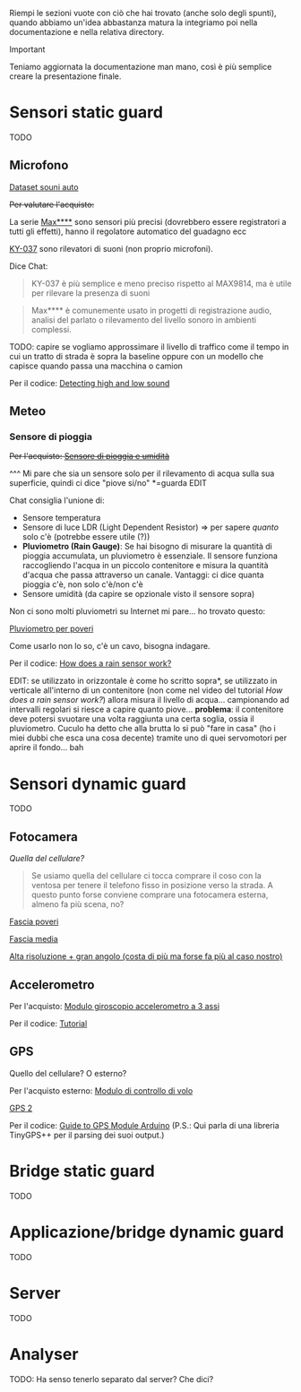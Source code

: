 Riempi le sezioni vuote con ciò che hai trovato (anche solo degli spunti), quando abbiamo un'idea abbastanza matura la integriamo poi nella documentazione e nella relativa directory.

> [!IMPORTANT]
> Teniamo aggiornata la documentazione man mano, così è più semplice creare la presentazione finale.


# Sensori static guard

TODO

## Microfono

[Dataset souni auto](https://zenodo.org/records/5606504)

~~Per valutare l'acquisto:~~

La serie [Max****](https://www.amazon.it/AZDelivery-Max9814-Amplificatore-Microfono-compatibile/dp/B086W79GPG/ref=pd_bxgy_d_sccl_1/259-3081792-9538652?pd_rd_w=uQRoi&content-id=amzn1.sym.1dc7d97b-1a1c-458c-b144-e0e060559c6e&pf_rd_p=1dc7d97b-1a1c-458c-b144-e0e060559c6e&pf_rd_r=QS5ZDNE302C3S15YZ6G4&pd_rd_wg=8hx1s&pd_rd_r=85144c58-3992-4cec-83d1-32e8c562ce95&pd_rd_i=B086W79GPG&th=1) sono sensori più precisi (dovrebbero essere registratori a tutti gli effetti), hanno il regolatore automatico del guadagno ecc

[KY-037](https://www.amazon.it/AZDelivery-KY-037-Mikrofon-Modul-Parent/dp/B089QHGFTS?th=1) sono rilevatori di suoni (non proprio microfoni).

Dice Chat:

> KY-037 è più semplice e meno preciso rispetto al MAX9814, ma è utile per rilevare la presenza di suoni

> Max**** è comunemente usato in progetti di registrazione audio, analisi del parlato o rilevamento del livello sonoro in ambienti complessi.


TODO: capire se vogliamo approssimare il livello di traffico come il tempo in cui un tratto di strada è sopra la baseline oppure con un modello che capisce quando passa una macchina o camion


Per il codice: 
[Detecting high and low sound](https://www.circuitbasics.com/how-to-use-microphones-on-the-arduino/)


## Meteo

### Sensore di pioggia

~~Per l'acquisto:
[Sensore di pioggia e umidità](https://www.amazon.com/HiLetgo-Moisture-Humidity-Sensitivity-Nickeled/dp/B01DK29K28/ref=sr_1_3?dib=eyJ2IjoiMSJ9.W0zET8tH2yC3sMV5rPnocEFE77pi8HWfKiElvB9EU6J-Tz86BAbAo92TYWsNGQEWb0cXIbRN6sfJC9ece9UniSgQygyi1suexYdujA5Y0DUDJ9k5AfUjEnTRujcVTJYLPPi2GvKHLWbIpsk0P_XxhbhRxThuX7KcYBhYcMKwQw7HbAxtmo3A9G-KM3zPY4ZnEjF7bGsu2UFbgoC_iO22BbZFo7Y1SuPhjxC7ynOdXAQ.TNXbgymT2VCH9qdlqttv5XGsiiNnofjH3i_1KDuvMh8&dib_tag=se&keywords=rain+sensor+arduino&qid=1729622095&sr=8-3)~~

^^^ Mi pare che sia un sensore solo per il rilevamento di acqua sulla sua superficie, quindi ci dice "piove si/no" *=guarda EDIT

Chat consiglia l'unione di:

- Sensore temperatura
- Sensore di luce LDR (Light Dependent Resistor) => per sapere _quanto_ solo c'è (potrebbe essere utile (?))
- **Pluviometro (Rain Gauge)**: Se hai bisogno di misurare la quantità di pioggia accumulata, un pluviometro è essenziale. Il sensore funziona raccogliendo l'acqua in un piccolo contenitore e misura la quantità d'acqua che passa attraverso un canale. Vantaggi: ci dice quanta pioggia c'è, non solo c'è/non c'è
- Sensore umidità (da capire se opzionale visto il sensore sopra)

Non ci sono molti pluviometri su Internet mi pare... ho trovato questo:

[Pluviometro per poveri](https://www.amazon.it/MISOL-Ricambio-stazione-misurare-pluviometro/dp/B00QDMBXUA/ref=sr_1_1?__mk_it_IT=%C3%85M%C3%85%C5%BD%C3%95%C3%91&crid=W94OZ3KXICA9&dib=eyJ2IjoiMSJ9.Yh3USjJaLUyeJtsadYPF2hciwfMz-t8x-xCjKoUjcNxywqD7YwNcb5l1mpTyAogvbdjyP7L0wx6odAQfv-VyzNy2FVdAxInl6_Idj7pctgsMZgITZ2Qy9eBtIZQRkf8pZW6SMz7JT4a3E4hDY0p0a93ThiiEiKgV0hkwA3w-pLnVzbNgcaheC-0zNob8FX1wj-wBR0oyhM6C35wGkVJGMSXcVYNezm4ZZV9Qo__rd_GY7FPvb2swUQHL4aNRB8hbltJheLdIC_Qg_yKOCDsqf_GNA_FR1m4GEW_q_ZwFOig.0D8HeD3MNAzNTrWJ-zoe5rfHqUgcDZq2Zf8ovECkEl0&dib_tag=se&keywords=rain+gauge+arduino&qid=1729695752&sprefix=rain+gauge+arduino%2Caps%2C111&sr=8-1)

Come usarlo non lo so, c'è un cavo, bisogna indagare.

Per il codice:
[How does a rain sensor work?](https://circuitdigest.com/microcontroller-projects/interfacing-rain-sensor-with-arduino)


EDIT: se utilizzato in orizzontale è come ho scritto sopra*, se utilizzato in verticale all'interno di un contenitore (non come nel video del tutorial *How does a rain sensor work?*) allora misura il livello di acqua... campionando ad intervalli regolari si riesce a capire quanto piove... **problema**: il contenitore deve potersi svuotare una volta raggiunta una certa soglia, ossia il pluviometro. Cuculo ha detto che alla brutta lo si può "fare in casa" (ho i miei dubbi che esca una cosa decente) tramite uno di quei servomotori per aprire il fondo... bah

# Sensori dynamic guard

TODO

## Fotocamera

_Quella del cellulare?_

> Se usiamo quella del cellulare ci tocca comprare il coso con la ventosa per tenere il telefono fisso in posizione verso la strada.
> A questo punto forse conviene comprare una fotocamera esterna, almeno fa più scena, no?

[Fascia poveri](https://www.amazon.it/Hailege-OV7670-640x480-Fotocamera-Arduino/dp/B08D7DFK18/ref=sr_1_1?__mk_it_IT=%C3%85M%C3%85%C5%BD%C3%95%C3%91&crid=DTJZR6KVWHU2&dib=eyJ2IjoiMSJ9.nZbJHBCkzb4kcg7OX79i9DFDTbAzvj3L5NDptwBTzb0mdu3lqAnY-rnznEAtoALen-_7f48ejsU52OYGW5cctBEgnoUxX3EhNj48C3A3hHjoclUu1sNfwhwhQ9LURf7BEN5ve5ZSsu9NGqwdFbvLVo9HWat8OAC7udGHFdgCZy-TIXUovMc7qXGukyFfLSgUIaEJ77q1DLFFpr_M-F4mLlAhGCDNcJN1fPtfo3d6OM0m_kjia28RIk9zcC5s3krT_pwyF76h6fFc1PuqvHpG91Sg7vxFbuG9O6k9D5dt60s.orwjAJ3cTxj2cfwuFv9rNGAkxSS44ObjBnDNC9OaQ0c&dib_tag=se&keywords=modulo+fotocamera+1080x720+arduino&qid=1729697735&sprefix=modulo+fotocamera+1080x720+arduino%2Caps%2C89&sr=8-1)

[Fascia media](https://www.amazon.it/Videocamera-Obiettivo-Grandangolare-Interfaccia-W202012HD/dp/B08MQ43RF8/ref=sr_1_7?__mk_it_IT=%C3%85M%C3%85%C5%BD%C3%95%C3%91&crid=DTJZR6KVWHU2&dib=eyJ2IjoiMSJ9.nZbJHBCkzb4kcg7OX79i9DFDTbAzvj3L5NDptwBTzb0mdu3lqAnY-rnznEAtoALen-_7f48ejsU52OYGW5cctBEgnoUxX3EhNj48C3A3hHjoclUu1sNfwhwhQ9LURf7BEN5ve5ZSsu9NGqwdFbvLVo9HWat8OAC7udGHFdgCZy-TIXUovMc7qXGukyFfLSgUIaEJ77q1DLFFpr_M-F4mLlAhGCDNcJN1fPtfo3d6OM0m_kjia28RIk9zcC5s3krT_pwyF76h6fFc1PuqvHpG91Sg7vxFbuG9O6k9D5dt60s.orwjAJ3cTxj2cfwuFv9rNGAkxSS44ObjBnDNC9OaQ0c&dib_tag=se&keywords=modulo+fotocamera+1080x720+arduino&qid=1729697658&sprefix=modulo+fotocamera+1080x720+arduino%2Caps%2C89&sr=8-7)

[Alta risoluzione + gran angolo (costa di più ma forse fa più al caso nostro)](https://www.amazon.it/Fotocamera-HBV-1609-Obiettivo-Grandangolare-Milioni/dp/B0CKCTZYPB/ref=sr_1_28?__mk_it_IT=%C3%85M%C3%85%C5%BD%C3%95%C3%91&crid=DTJZR6KVWHU2&dib=eyJ2IjoiMSJ9.nZbJHBCkzb4kcg7OX79i9DFDTbAzvj3L5NDptwBTzb0mdu3lqAnY-rnznEAtoALen-_7f48ejsU52OYGW5cctBEgnoUxX3EhNj48C3A3hHjoclUu1sNfwhwhQ9LURf7BEN5ve5ZSsu9NGqwdFbvLVo9HWat8OAC7udGHFdgCZy-TIXUovMc7qXGukyFfLSgUIaEJ77q1DLFFpr_M-F4mLlAhGCDNcJN1fPtfo3d6OM0m_kjia28RIk9zcC5s3krT_pwyF76h6fFc1PuqvHpG91Sg7vxFbuG9O6k9D5dt60s.orwjAJ3cTxj2cfwuFv9rNGAkxSS44ObjBnDNC9OaQ0c&dib_tag=se&keywords=modulo+fotocamera+1080x720+arduino&qid=1729697407&sprefix=modulo+fotocamera+1080x720+arduino%2Caps%2C89&sr=8-28)

## Accelerometro

Per l'acquisto:
[Modulo giroscopio accelerometro a 3 assi](https://www.amazon.it/ARCELI-giroscopio-accelerometro-Accelerometer-Convertitore/dp/B07BVXN2GP/ref=sr_1_6?__mk_it_IT=%C3%85M%C3%85%C5%BD%C3%95%C3%91&crid=HSB2TIUYBKUF&dib=eyJ2IjoiMSJ9.RwQWIpYBctj3EU1OAr1KIGbetcU3a9flZoat59Mnw7A2TGTKYay11gy3pDtIVU5iefRais2Ye3kHpapjMLvPlkrcFoVyAnQIZSt0N50uLd0zA5wR6LwHBSd-9IaXvY8JOh672Y-MWxeuIkf65dol4BEgt1FNBw3tvXNRA3llmo6-JDtodDVhx6pAyI1E3ZPjMRzeTEzyB2ANAjMrKFfKS3P_qGDGDQHoi6wY-g8QGPMzJ0dVZ__gLioQjhcZaCt5xfsz7t6Jz8RLntvx52yUsY0X2c1lCeSdu-6M65MOpiI.WYizvD0Y5dAxm6mDaGkYok785JK6MR-9ng7LanQdi3Y&dib_tag=se&keywords=accelerometro&qid=1729622275&sprefix=accelerometro%2Caps%2C243&sr=8-6)

Per il codice:
[Tutorial](https://randomnerdtutorials.com/esp32-mpu-6050-accelerometer-gyroscope-arduino/)

## GPS 

Quello del cellulare? O esterno?

Per l'acquisto esterno:
[Modulo di controllo di volo](https://www.amazon.it/ICQUANZX-GY-NEO6MV2-Controller-ceramica-resistente/dp/B088LR3488/ref=sr_1_5?__mk_it_IT=%C3%85M%C3%85%C5%BD%C3%95%C3%91&crid=26W66PVOSH95N&dib=eyJ2IjoiMSJ9.FVqH72Lcm5HmctctPIJMbl_TA34N9G7Pl5vxoLe35uapWNhT0xCFXODz9fWMLzNsA5t4SlHzQwhUpahsZGn82hW51_46LDdjf8IPkZseukxjGPO6PwPIzgPaim1i08a0XH8_VHgjwFB-FOBcwCi-DEtxoNaDYwW1YGBqf1MBVv_f24qgM8jtk45RAQzhV1Pinx6Fb4LJyT3Y6qlPpG9YSTLGdfEjEPDSGMvgJk7s7RyWeZ59MBJ0NncS_80DV_y0gfTp2jwbxX9UmRTfM-Ohz6gtEfmtQiunLca8bwzkKZE.p2nDB0CpeUz1pOpMgzFQsfG6pOl2hQChrQxUeQmCiWk&dib_tag=se&keywords=gps+arduino&qid=1729622354&sprefix=gps+arduinp%2Caps%2C247&sr=8-5)

[GPS 2](https://www.amazon.it/dp/B08CZSL193/ref=sspa_dk_detail_6?psc=1&pd_rd_i=B08CZSL193&pd_rd_w=Sy1gX&content-id=amzn1.sym.6a040f92-1cc2-4f28-accb-8ca9b0e2f927&pf_rd_p=6a040f92-1cc2-4f28-accb-8ca9b0e2f927&pf_rd_r=9MFT25BPHPE5XERM9RVM&pd_rd_wg=MExff&pd_rd_r=1c112542-97b5-4192-a11b-cfd78de41383&sp_csd=d2lkZ2V0TmFtZT1zcF9kZXRhaWxfdGhlbWF0aWM)

Per il codice:
[Guide to GPS Module Arduino](https://randomnerdtutorials.com/guide-to-neo-6m-gps-module-with-arduino/)
(P.S.: Qui parla di una libreria TinyGPS++ per il parsing dei suoi output.)


# Bridge static guard

TODO


# Applicazione/bridge dynamic guard

TODO

# Server

TODO

# Analyser

TODO: Ha senso tenerlo separato dal server? Che dici?


